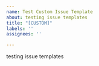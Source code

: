 ```yaml
---
name: Test Custom Issue Template
about: testing issue templates
title: "[CUSTOM]"
labels: ''
assignees: ''

---
```


testing issue templates
